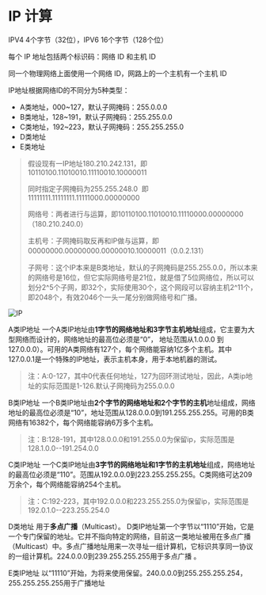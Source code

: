 # IP 计算

IPV4 4个字节（32位），IPV6 16个字节（128个位）

每个 IP 地址包括两个标识码：网络 ID 和主机 ID

同一个物理网络上面使用一个网络 ID，网路上的一个主机有一个主机 ID

IP地址根据网络ID的不同分为5种类型：

* A类地址，000~127，默认子网掩码：255.0.0.0
* B类地址，128~191，默认子网掩码：255.255.0.0
* C类地址，192~223，默认子网掩码：255.255.255.0
* D类地址
* E类地址

> 假设现有一IP地址180.210.242.131，即10110100.11010010.11110010.10000011
>
> 同时指定子网掩码为255.255.248.0  即11111111.11111111.11111000.00000000
>
> 网络号：两者进行与运算，即10110100.11010010.11110000.00000000（180.210.240.0）
>
> 主机号：子网掩码取反再和IP做与运算，即00000000.00000000.00000010.10000011（0.0.2.131）
>
> 子网号：这个IP本来是B类地址，默认的子网掩码是255.255.0.0，所以本来的网络号是16位，但它实际网络号是21位，就是借了5位网络位，所以可以划分2^5个子网，即32个，实际使用30个，这个网段可以容纳主机2^11个，即2048个，有效2046个一头一尾分别做网络号和广播。

![IP](https://user-gold-cdn.xitu.io/2018/4/19/162db5e98d2e3d6a?imageView2/0/w/1280/h/960/format/webp/ignore-error/1)

A类IP地址 一个A类IP地址由**1字节的网络地址和3字节主机地址**组成，它主要为大型网络而设计的，网络地址的最高位必须是“0”， 地址范围从1.0.0.0 到127.0.0.0）。可用的A类网络有127个，每个网络能容纳1亿多个主机。其中127.0.0.1是一个特殊的IP地址，表示主机本身，用于本地机器的测试。

> 注：A:0-127，其中0代表任何地址，127为回环测试地址，因此，A类ip地址的实际范围是1-126.默认子网掩码为255.0.0.0

B类IP地址 一个B类IP地址由**2个字节的网络地址和2个字节的主机**地址组成，网络地址的最高位必须是“10”，地址范围从128.0.0.0到191.255.255.255。可用的B类网络有16382个，每个网络能容纳6万多个主机。

> 注：B:128-191，其中128.0.0.0和191.255.0.0为保留ip，实际范围是128.1.0.0--191.254.0.0

C类IP地址 一个C类IP地址由**3字节的网络地址和1字节的主机地址**组成，网络地址的最高位必须是“110”。范围从192.0.0.0到223.255.255.255。C类网络可达209万余个，每个网络能容纳254个主机。

> 注：C:192-223，其中192.0.0.0和223.255.255.0为保留ip，实际范围是192.0.1.0--223.255.254.0

D类地址 用于**多点广播**（Multicast）。 D类IP地址第一个字节以“1110”开始，它是一个专门保留的地址。它并不指向特定的网络，目前这一类地址被用在多点广播（Multicast）中。多点广播地址用来一次寻址一组计算机，它标识共享同一协议的一组计算机。224.0.0.0到239.255.255.255用于多点广播 。

E类IP地址 以“11110”开始，为将来使用保留。240.0.0.0到255.255.255.254，255.255.255.255用于广播地址
